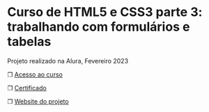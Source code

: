 # Curso de HTML5 e CSS3 parte 3: trabalhando com formulários e tabelas

Projeto realizado na Alura, Fevereiro 2023

❐ [Acesso ao curso](https://cursos.alura.com.br/course/html5-css3-formularios-tabelas)

❐  [Certificado](https://cursos.alura.com.br/certificate/fc1d1172-f89d-44e4-ac3c-af203bcadfc5)

❐ [Website do projeto](https://dcampos90.github.io/alura_HTML5.CSS3.parte-3/) 
